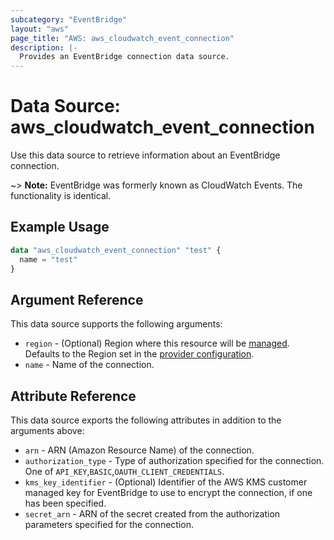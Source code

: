 ```yaml
---
subcategory: "EventBridge"
layout: "aws"
page_title: "AWS: aws_cloudwatch_event_connection"
description: |-
  Provides an EventBridge connection data source.
---
```


# Data Source: aws_cloudwatch_event_connection

Use this data source to retrieve information about an EventBridge connection.

~> **Note:** EventBridge was formerly known as CloudWatch Events. The functionality is identical.

## Example Usage

```terraform
data "aws_cloudwatch_event_connection" "test" {
  name = "test"
}
```

## Argument Reference

This data source supports the following arguments:

* `region` - (Optional) Region where this resource will be [managed](https://docs.aws.amazon.com/general/latest/gr/rande.html#regional-endpoints). Defaults to the Region set in the [provider configuration](https://registry.terraform.io/providers/hashicorp/aws/latest/docs#aws-configuration-reference).
* `name` - Name of the connection.

## Attribute Reference

This data source exports the following attributes in addition to the arguments above:

* `arn` - ARN (Amazon Resource Name) of the connection.
* `authorization_type` - Type of authorization specified for the connection. One of `API_KEY`,`BASIC`,`OAUTH_CLIENT_CREDENTIALS`.
* `kms_key_identifier` - (Optional) Identifier of the AWS KMS customer managed key for EventBridge to use to encrypt the connection, if one has been specified.
* `secret_arn` - ARN of the secret created from the authorization parameters specified for the connection.
